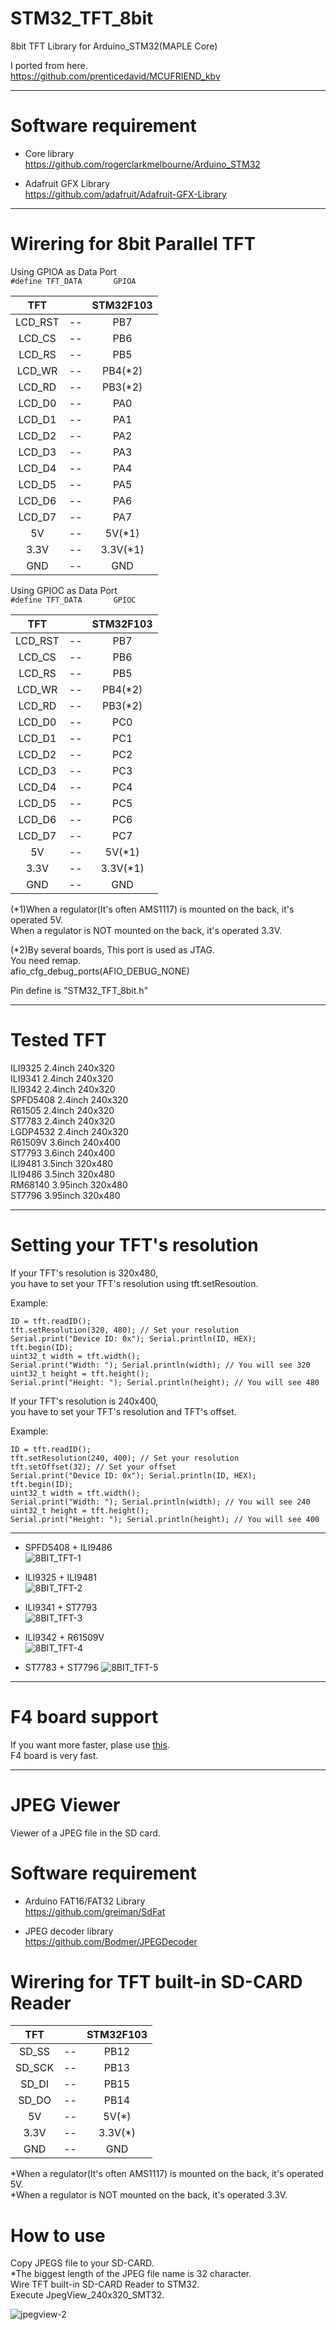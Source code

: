 # STM32_TFT_8bit
8bit TFT Library for Arduino_STM32(MAPLE Core)

I ported from here.   
https://github.com/prenticedavid/MCUFRIEND_kbv   

----

# Software requirement    

- Core library    
https://github.com/rogerclarkmelbourne/Arduino_STM32   

- Adafruit GFX Library   
https://github.com/adafruit/Adafruit-GFX-Library   

----

# Wirering for 8bit Parallel TFT   

Using GPIOA as Data Port   
`#define TFT_DATA       GPIOA`   

|TFT||STM32F103|
|:-:|:-:|:-:|
|LCD_RST|--|PB7|
|LCD_CS|--|PB6|
|LCD_RS|--|PB5|
|LCD_WR|--|PB4(*2)|
|LCD_RD|--|PB3(*2)|
|LCD_D0|--|PA0|
|LCD_D1|--|PA1|
|LCD_D2|--|PA2|
|LCD_D3|--|PA3|
|LCD_D4|--|PA4|
|LCD_D5|--|PA5|
|LCD_D6|--|PA6|
|LCD_D7|--|PA7|
|5V|--|5V(*1)|
|3.3V|--|3.3V(*1)|
|GND|--|GND|


Using GPIOC as Data Port   
`#define TFT_DATA       GPIOC`   

|TFT||STM32F103|
|:-:|:-:|:-:|
|LCD_RST|--|PB7|
|LCD_CS|--|PB6|
|LCD_RS|--|PB5|
|LCD_WR|--|PB4(*2)|
|LCD_RD|--|PB3(*2)|
|LCD_D0|--|PC0|
|LCD_D1|--|PC1|
|LCD_D2|--|PC2|
|LCD_D3|--|PC3|
|LCD_D4|--|PC4|
|LCD_D5|--|PC5|
|LCD_D6|--|PC6|
|LCD_D7|--|PC7|
|5V|--|5V(*1)|
|3.3V|--|3.3V(*1)|
|GND|--|GND|

(*1)When a regulator(It's often AMS1117) is mounted on the back, it's operated 5V.   
When a regulator is NOT mounted on the back, it's operated 3.3V.   

(*2)By several boards, This port is used as JTAG.   
You need remap.   
afio_cfg_debug_ports(AFIO_DEBUG_NONE)   

Pin define is "STM32_TFT_8bit.h"   

----

# Tested TFT    
ILI9325 2.4inch 240x320   
ILI9341 2.4inch 240x320   
ILI9342 2.4inch 240x320   
SPFD5408 2.4inch 240x320   
R61505 2.4inch 240x320   
ST7783 2.4inch 240x320   
LGDP4532 2.4inch 240x320   
R61509V 3.6inch 240x400   
ST7793 3.6inch 240x400   
ILI9481 3.5inch 320x480   
ILI9486 3.5inch 320x480   
RM68140 3.95inch 320x480   
ST7796 3.95inch 320x480   

----

# Setting your TFT's resolution    

If your TFT's resolution is 320x480,   
you have to set your TFT's resolution using tft.setResoution.   

Example:   
```
ID = tft.readID();
tft.setResolution(320, 480); // Set your resolution
Serial.print("Device ID: 0x"); Serial.println(ID, HEX);
tft.begin(ID);
uint32_t width = tft.width();
Serial.print("Width: "); Serial.println(width); // You will see 320
uint32_t height = tft.height();
Serial.print("Height: "); Serial.println(height); // You will see 480
```

If your TFT's resolution is 240x400,   
you have to set your TFT's resolution and TFT's offset.   

Example:   
```
ID = tft.readID();
tft.setResolution(240, 400); // Set your resolution
tft.setOffset(32); // Set your offset
Serial.print("Device ID: 0x"); Serial.println(ID, HEX);
tft.begin(ID);
uint32_t width = tft.width();
Serial.print("Width: "); Serial.println(width); // You will see 240
uint32_t height = tft.height();
Serial.print("Height: "); Serial.println(height); // You will see 400
```

---

- SPFD5408 + ILI9486   
![8BIT_TFT-1](https://user-images.githubusercontent.com/6020549/84582637-a4ccd180-ae29-11ea-85f7-eb6881d6548d.JPG)

- ILI9325 + ILI9481   
![8BIT_TFT-2](https://user-images.githubusercontent.com/6020549/84582638-a7c7c200-ae29-11ea-876e-98f5462fcaf8.JPG)

- ILI9341 + ST7793   
![8BIT_TFT-3](https://user-images.githubusercontent.com/6020549/84582639-a9918580-ae29-11ea-9d53-57721d7cef9e.JPG)

- ILI9342 + R61509V   
![8BIT_TFT-4](https://user-images.githubusercontent.com/6020549/84582789-8536a880-ae2b-11ea-9ed2-a99bf8d0e495.JPG)

- ST7783 + ST7796
![8BIT_TFT-5](https://user-images.githubusercontent.com/6020549/87236076-4b06f980-c41f-11ea-976e-97eaba22e8fa.JPG)

----

# F4 board support   
If you want more faster, plase use [this](https://github.com/nopnop2002/Arduino-STM32-8bitTFT).   
F4 board is very fast.   

----

# JPEG Viewer    

Viewer of a JPEG file in the SD card.   

# Software requirement    

- Arduino FAT16/FAT32 Library   
https://github.com/greiman/SdFat   

- JPEG decoder library   
https://github.com/Bodmer/JPEGDecoder   

# Wirering for TFT built-in SD-CARD Reader   

|TFT||STM32F103|
|:-:|:-:|:-:|
|SD_SS|--|PB12|
|SD_SCK|--|PB13|
|SD_DI|--|PB15|
|SD_DO|--|PB14|
|5V|--|5V(*)|
|3.3V|--|3.3V(*)|
|GND|--|GND|

\*When a regulator(It's often AMS1117) is mounted on the back, it's operated 5V.   
\*When a regulator is NOT mounted on the back, it's operated 3.3V.   

# How to use    

Copy JPEGS file to your SD-CARD.   
\*The biggest length of the JPEG file name is 32 character.   
Wire TFT built-in SD-CARD Reader to STM32.   
Execute JpegView_240x320_SMT32.   

![jpegview-2](https://user-images.githubusercontent.com/6020549/39962758-a9b65e36-5693-11e8-9f67-d36a92a71fb1.JPG)

